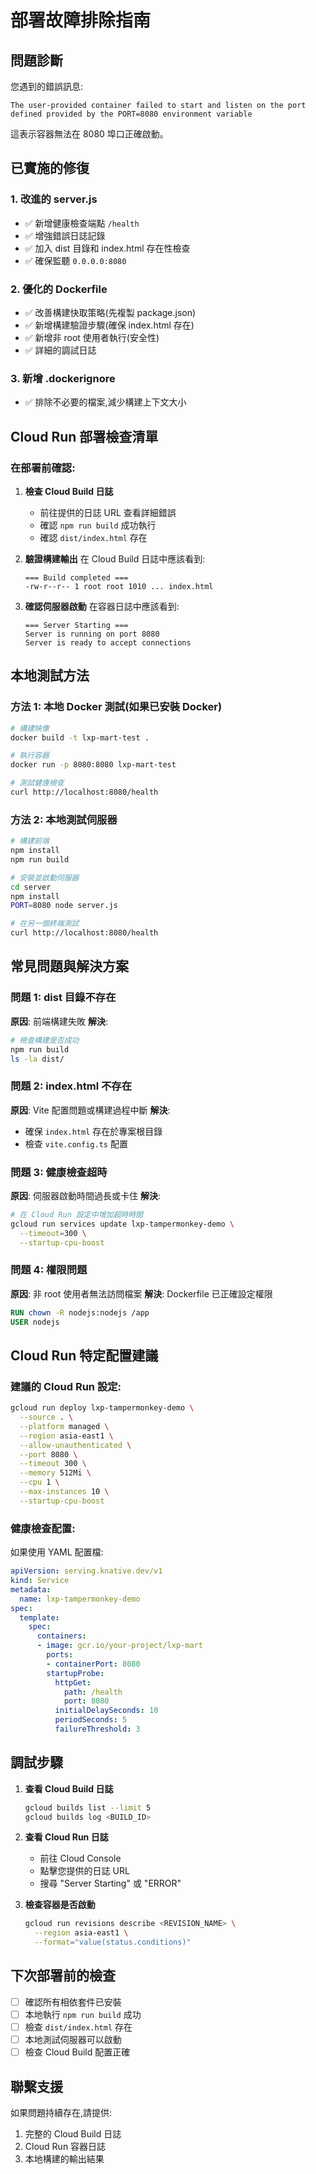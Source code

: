 # 部署故障排除指南

## 問題診斷

您遇到的錯誤訊息:
```
The user-provided container failed to start and listen on the port defined provided by the PORT=8080 environment variable
```

這表示容器無法在 8080 埠口正確啟動。

## 已實施的修復

### 1. 改進的 server.js
- ✅ 新增健康檢查端點 `/health`
- ✅ 增強錯誤日誌記錄
- ✅ 加入 dist 目錄和 index.html 存在性檢查
- ✅ 確保監聽 `0.0.0.0:8080`

### 2. 優化的 Dockerfile
- ✅ 改善構建快取策略(先複製 package.json)
- ✅ 新增構建驗證步驟(確保 index.html 存在)
- ✅ 新增非 root 使用者執行(安全性)
- ✅ 詳細的調試日誌

### 3. 新增 .dockerignore
- ✅ 排除不必要的檔案,減少構建上下文大小

## Cloud Run 部署檢查清單

### 在部署前確認:

1. **檢查 Cloud Build 日誌**
   - 前往提供的日誌 URL 查看詳細錯誤
   - 確認 `npm run build` 成功執行
   - 確認 `dist/index.html` 存在

2. **驗證構建輸出**
   在 Cloud Build 日誌中應該看到:
   ```
   === Build completed ===
   -rw-r--r-- 1 root root 1010 ... index.html
   ```

3. **確認伺服器啟動**
   在容器日誌中應該看到:
   ```
   === Server Starting ===
   Server is running on port 8080
   Server is ready to accept connections
   ```

## 本地測試方法

### 方法 1: 本地 Docker 測試(如果已安裝 Docker)

```bash
# 構建映像
docker build -t lxp-mart-test .

# 執行容器
docker run -p 8080:8080 lxp-mart-test

# 測試健康檢查
curl http://localhost:8080/health
```

### 方法 2: 本地測試伺服器

```bash
# 構建前端
npm install
npm run build

# 安裝並啟動伺服器
cd server
npm install
PORT=8080 node server.js

# 在另一個終端測試
curl http://localhost:8080/health
```

## 常見問題與解決方案

### 問題 1: dist 目錄不存在
**原因**: 前端構建失敗
**解決**:
```bash
# 檢查構建是否成功
npm run build
ls -la dist/
```

### 問題 2: index.html 不存在
**原因**: Vite 配置問題或構建過程中斷
**解決**:
- 確保 `index.html` 存在於專案根目錄
- 檢查 `vite.config.ts` 配置

### 問題 3: 健康檢查超時
**原因**: 伺服器啟動時間過長或卡住
**解決**:
```bash
# 在 Cloud Run 設定中增加超時時間
gcloud run services update lxp-tampermonkey-demo \
  --timeout=300 \
  --startup-cpu-boost
```

### 問題 4: 權限問題
**原因**: 非 root 使用者無法訪問檔案
**解決**: Dockerfile 已正確設定權限
```dockerfile
RUN chown -R nodejs:nodejs /app
USER nodejs
```

## Cloud Run 特定配置建議

### 建議的 Cloud Run 設定:

```bash
gcloud run deploy lxp-tampermonkey-demo \
  --source . \
  --platform managed \
  --region asia-east1 \
  --allow-unauthenticated \
  --port 8080 \
  --timeout 300 \
  --memory 512Mi \
  --cpu 1 \
  --max-instances 10 \
  --startup-cpu-boost
```

### 健康檢查配置:

如果使用 YAML 配置檔:
```yaml
apiVersion: serving.knative.dev/v1
kind: Service
metadata:
  name: lxp-tampermonkey-demo
spec:
  template:
    spec:
      containers:
      - image: gcr.io/your-project/lxp-mart
        ports:
        - containerPort: 8080
        startupProbe:
          httpGet:
            path: /health
            port: 8080
          initialDelaySeconds: 10
          periodSeconds: 5
          failureThreshold: 3
```

## 調試步驟

1. **查看 Cloud Build 日誌**
   ```bash
   gcloud builds list --limit 5
   gcloud builds log <BUILD_ID>
   ```

2. **查看 Cloud Run 日誌**
   - 前往 Cloud Console
   - 點擊您提供的日誌 URL
   - 搜尋 "Server Starting" 或 "ERROR"

3. **檢查容器是否啟動**
   ```bash
   gcloud run revisions describe <REVISION_NAME> \
     --region asia-east1 \
     --format="value(status.conditions)"
   ```

## 下次部署前的檢查

- [ ] 確認所有相依套件已安裝
- [ ] 本地執行 `npm run build` 成功
- [ ] 檢查 `dist/index.html` 存在
- [ ] 本地測試伺服器可以啟動
- [ ] 檢查 Cloud Build 配置正確

## 聯繫支援

如果問題持續存在,請提供:
1. 完整的 Cloud Build 日誌
2. Cloud Run 容器日誌
3. 本地構建的輸出結果
